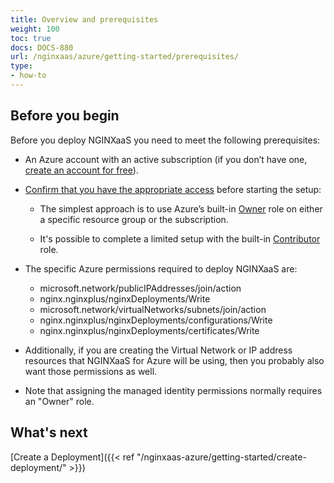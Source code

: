 ```yaml
---
title: Overview and prerequisites
weight: 100
toc: true
docs: DOCS-880
url: /nginxaas/azure/getting-started/prerequisites/
type:
- how-to
---
```


## Before you begin

Before you deploy NGINXaaS you need to meet the following prerequisites:

- An Azure account with an active subscription (if you don’t have one, [create an account for free](https://azure.microsoft.com/free/?WT.mc_id=A261C142F)).

- [Confirm that you have the appropriate access](https://docs.microsoft.com/en-us/azure/role-based-access-control/check-access) before starting the setup:

  - The simplest approach is to use Azure’s built-in [Owner](https://docs.microsoft.com/en-us/azure/role-based-access-control/built-in-roles#owner) role on either a specific resource group or the subscription.

  - It's possible to complete a limited setup with the built-in [Contributor](https://docs.microsoft.com/en-us/azure/role-based-access-control/built-in-roles#contributor) role.


- The specific Azure permissions required to deploy NGINXaaS are:

   - microsoft.network/publicIPAddresses/join/action
   - nginx.nginxplus/nginxDeployments/Write
   - microsoft.network/virtualNetworks/subnets/join/action
   - nginx.nginxplus/nginxDeployments/configurations/Write
   - nginx.nginxplus/nginxDeployments/certificates/Write

- Additionally, if you are creating the Virtual Network or IP address resources that NGINXaaS for Azure will be using, then you probably also want those permissions as well.

- Note that assigning the managed identity permissions normally requires an "Owner" role.

## What's next

[Create a Deployment]({{< ref "/nginxaas-azure/getting-started/create-deployment/" >}})
